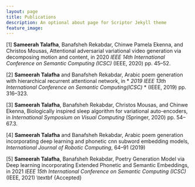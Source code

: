 ```yaml
---
layout: page
title: Publications
description: An optional about page for Scriptor Jekyll theme
feature_image:
---
```

[1]  **Sameerah Talafha**, Banafsheh Rekabdar, Chinwe Pamela Ekenna, and Christos Mousas, Attentional adversarial variational video generation via decomposing motion and content, in 2020 *IEEE 14th International Conference on Semantic Computing (ICSC)* (IEEE, 2020) pp. 45–52.

[2] **Sameerah Talafha** and Banafsheh Rekabdar, Arabic poem generation with hierarchical recurrent attentional network, in * *2019 IEEE 13th International Conference on Semantic Computing(ICSC)* * (IEEE, 2019) pp. 316–323.

[3] **Sameerah Talafha**, Banafsheh Rekabdar, Christos Mousas, and Chinwe Ekenna, Biologically inspired sleep algorithm for variational auto-encoders, in *International Symposium on Visual Computing* (Springer, 2020) pp. 54–67.3.

[4] **Sameerah Talafha** and Banafsheh Rekabdar, Arabic poem generation incorporating deep learning and phonetic cnn subword embedding models, *International Journal of Robotic Computing*, 64–91 (2019)

[5] **Sameerah Talafha**, Banafsheh Rekabdar, Poetry Generation Model via Deep learning incorporating Extended Phonetic and Semantic Embeddings, in 2021 *IEEE 15th International Conference on Semantic Computing (ICSC)* (IEEE, 2021) \textbf {Accepted}

